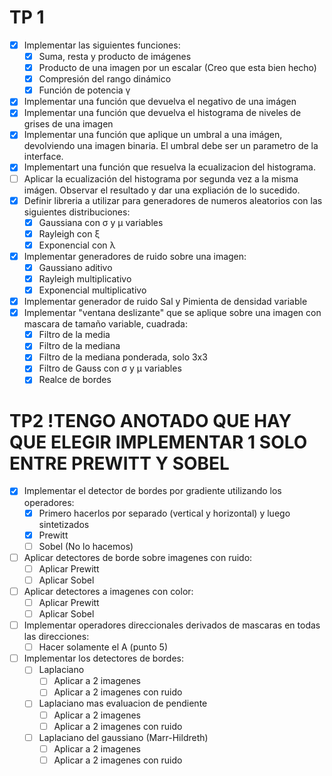 # TP 1
- [x] Implementar las siguientes funciones:
	- [x] Suma, resta y producto de imágenes
	- [x] Producto de una imagen por un escalar (Creo que esta bien hecho)
	- [x] Compresión del rango dinámico
	- [x] Función de potencia γ
- [x] Implementar una función que devuelva el negativo de una imágen
- [x] Implementar una función que devuelva el histograma de niveles de grises de una imagen
- [x] Implementar una función que aplique un umbral a una imágen, devolviendo una imagen binaria. El umbral debe ser un parametro de la interface.
- [x] Implementart una función que resuelva la ecualizacion del histograma.
- [ ] Aplicar la ecualización del histograma por segunda vez a la misma imágen. Observar el resultado y dar una expliación de lo sucedido.
- [x] Definir libreria a utilizar para generadores de numeros aleatorios con las siguientes distribuciones:
	- [x] Gaussiana con σ y μ variables
	- [x] Rayleigh con ξ
	- [x] Exponencial con λ
- [x] Implementar generadores de ruido sobre una imagen:
	- [x] Gaussiano aditivo
	- [x] Rayleigh multiplicativo
	- [x] Exponencial multiplicativo
- [x] Implementar generador de ruido Sal y Pimienta de densidad variable
- [x] Implementar "ventana deslizante" que se aplique sobre una imagen con mascara de tamaño variable, cuadrada:
	- [x] Filtro de la media
	- [x] Filtro de la mediana
	- [x] Filtro de la mediana ponderada, solo 3x3
	- [x] Filtro de Gauss con σ y μ variables
	- [x] Realce de bordes

# TP2 !TENGO ANOTADO QUE HAY QUE ELEGIR IMPLEMENTAR 1 SOLO ENTRE PREWITT Y SOBEL
- [X] Implementar el detector de bordes por gradiente utilizando los operadores:
	- [X] Primero hacerlos por separado (vertical y horizontal) y luego sintetizados
	- [X] Prewitt
	- [ ] Sobel (No lo hacemos)
- [ ] Aplicar detectores de borde sobre imagenes con ruido:
	- [ ] Aplicar Prewitt
	- [ ] Aplicar Sobel
- [ ] Aplicar detectores a imagenes con color:
	- [ ] Aplicar Prewitt
	- [ ] Aplicar Sobel
- [ ] Implementar operadores direccionales derivados de mascaras en todas las direcciones:
	- [ ] Hacer solamente el A (punto 5)
- [ ] Implementar los detectores de bordes:
	- [ ] Laplaciano
		- [ ] Aplicar a 2 imagenes
		- [ ] Aplicar a 2 imagenes con ruido
	- [ ] Laplaciano mas evaluacion de pendiente
		- [ ] Aplicar a 2 imagenes
		- [ ] Aplicar a 2 imagenes con ruido
	- [ ] Laplaciano del gaussiano (Marr-Hildreth)
		- [ ] Aplicar a 2 imagenes
		- [ ] Aplicar a 2 imagenes con ruido
